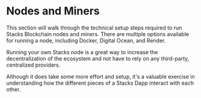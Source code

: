 # Nodes and Miners

This section will walk through the technical setup steps required to run Stacks Blockchain nodes and miners. There are multiple options available for running a node, including Docker, Digital Ocean, and Render.

Running your own Stacks node is a great way to increase the decentralization of the ecosystem and not have to rely on any third-party, centralized providers.

Although it does take some more effort and setup, it's a valuable exercise in understanding how the different pieces of a Stacks Dapp interact with each other.
